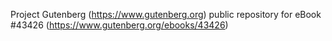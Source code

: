 Project Gutenberg (https://www.gutenberg.org) public repository for eBook #43426 (https://www.gutenberg.org/ebooks/43426)
